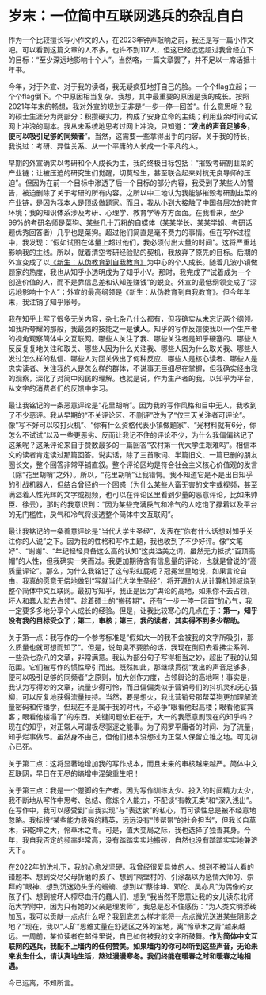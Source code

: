 # 岁末：一位简中互联网逃兵的杂乱自白

作为一个比较擅长写小作文的人，在2023年钟声敲响之前，我还是写一篇小作文吧。可以看到这篇文章的人不多，也许不到117人，但这已经远远超过我曾经立下的目标：“至少深远地影响十个人”。当然咯，一篇文章罢了，并不足以一席话抵十年书。

今年，对于外宣、对于我的读者，我无疑疯狂地打自己的脸。一个个flag立起；一个个flag倒下。个中原因相当复杂。我想，其中最重要的原因是我的成长。按照2021年年末的畅想，我对外宣的规划无非是“一步一停一回首”。什么意思呢？我的硕士生涯分为两部分：积攒硬实力，构成了安身立命的主线；利用业余时间试试网上冲浪的副本。我从未系统地思考过网上冲浪，只知道：“**发出的声音足够多，便可以吸引足够的同频者**”。当然，这需要一些拿得出手的内容。关于我的特长，我说过：考研、异性关系、从一个平庸的人长成一个平凡的人。

早期的外宣确实以考研和个人成长为主，我的终极目标包括：“摧毁考研割韭菜的产业链；让被压迫的研究生们觉醒，切莫轻生，甚至联合起来对抗无良导师的压迫”。但因为在前一个目标中渗透了后一个目标的部分内容，我受到了某些人的警告，被迫删除了关于考研的所有内容。之所以中二地认为我能够摧毁考研割韭菜的产业链，是因为我本人是顶级做题家。而且，我从小到大接触了中国各层次的教育环境；我的知识体系涉及考研、心理学、教育学等方方面面。在我看来，至少99%的考研名师是菜狗、某些几十万粉的自媒体（某某学长、某某学姐、考研话题优秀回答者）几乎也是菜狗。超过他们简直是毫不费力的事情。但在写作过程中，我发现：“假如试图在体量上超过他们，我必须付出大量的时间”。这将严重地影响我的主线。所以，就着清空考研经验贴的契机，我放弃了原先的目标。后期的外宣变成了以[《新生：从伪教育到自我教育》](https://github.com/Anticorianderist/de-vegetable)为中心的个人成长。随着几波小镇做题家的热度，我也从知乎小透明成为了知乎小V。那时，我完成了“试着成为一个创造价值的人，而不是靠信息差和认知差赚钱”的蜕变。外宣的最低纲领变成了“深远地影响十个人”；外宣的最高纲领是《新生：从伪教育到自我教育》。但今年年末，我注销了知乎账号。

我在知乎上写了很多无关内容，杂七杂八什么都有，但我确实从未忘记两个纲领。如我所夸耀的那般，我最强的技能之一是**读人**。知乎的写作反馈使我以一个生产者的视角观察简体中文互联网。哪些人关注了我、哪些关注者是知乎硬塞的、哪些人反反复复地关注和取关、哪些人因为什么关注我、哪些人因为什么取关我、哪些人发过怎么样的私信、哪些人对回关做出了何种反应、哪些人是核心读者、哪些人是忠实读者、关注我的人是怎么样的群体，不说事无巨细尽在掌握，但我确实经由我的观察，深化了对简中网民的理解。也就是说，作为生产者的我，以知乎为平台，从文字的消费者们的反馈中学习。

最让我铭记的一条恶意评论是“花里胡哨”。因为我的写作风格和目中无人，我收到了不少恶评。我从早期的“不关评论区、不删评”改为了“仅三天关注者可评论”。像“写不好可以咬打火机”、“你有什么资格代表小镇做题家”、“光材料就有6分，你怎么不试试”以及一些更恶劣、反而让我记不住的评论不少，为什么我偏偏铭记了这条呢？这条评论来自于赞数最多的一篇回答“农村第一代大学生艰难吗”。相信本文的读者肯定读过那篇回答。说实话，除了三首歌词、半篇旧文、一篇已删的朋友圈长文，整个回答非常平铺直叙。整个评论区均是符合社会主义核心价值观的发言（除“花里胡哨”之外）。所以，“花里胡哨”让我错愕。我不知道它是不是出自知乎的引战机器人，但结合曾经的一个困惑（为什么某些人畜无害的文字或视频，甚至满溢着人性光辉的文字或视频，也可以在评论区里看到少量的恶意评论，比如朱帅臣、徐云），那时的我意识到：“因为某些充满戾气和冷气的人吃饱了撑着以及平台的无门槛性，戾气和冷气将浸透整个简体中文互联网”。

最让我铭记的一条善意评论是“当代大学生圣经”，发表在“你有什么话想对知乎关注你的人说”之下。因为我的性格和写作主题，我也收到了不少好评。像“文笔好”、“谢谢”、“年纪轻轻具备这么高的认知”这类溢美之词，虽然无力抵抗“百顶高帽”的人性，但我确实一笑而过。我更加期待含有信息量的评论，也就是曾说的“高质量评论”。那么，为什么我铭记了这句彩虹屁呢？冠冕堂皇地说，如果言论自由，我真的愿意无偿地做到“写就当代大学生圣经”，将开源的火从计算机领域烧到整个简体中文互联网。最初写知乎，我正是因为“舆论的高地，如果你不去占领，坏人和蠢人就去占领”。趁着硕士的“搬砖期”，还有“一步一停一回首”的心气，我一定要多多地分享个人成长的经验。但是，让我比较寒心的几点在于：**第一，知乎没有我的目标受众了；第二，审核；第三，我的读者，其实得不到多少帮助。**

关于第一点：我写作的一个参考标准是“假如大一的我不会被我的文字所吸引，那么质量也就可想而知了”。但是，说句臭不要脸的话，我现在倒回去看拂尘系列、一些杂七杂八的文章，非常满意。我认为部分句子写得相当之妙，超出了我的认知范围。它们被写作的惯性牵引而出。既然如此，那继续贯彻“发出的声音足够多，便可以吸引足够的同频者”之原则，加大创作力度，占领舆论的高地啊！事实是，我认为写得妙的文章，流量少得可怜，而且偏偏类似于营销号们的抖机灵和无心插柳，可以反复地获得流量扶持。当然，要是想火，我比营销号那帮菜狗更加理解流量密码和传播学，但现在不是属于我的时代，不必争“眼看他起高楼；眼看他宴宾客；眼看他楼塌了”的东西。关键问题依旧在于，大一的我愿意刷现在的知乎吗？现在的知乎，对正常人可谓极尽驱逐之能事。为了网罗平庸者的时间、为了流量，知乎烂事做尽。虽然身不由己，但他们根本没想过为正常人保留立锥之地。可见初心已死。

关于第二点：这将显著地增加我的写作成本，而且未来的审核越来越严。简体中文互联网，早日在无尽的熵增中涅槃重生吧！

关于第三点：我是一个蹩脚的生产者。因为写作训练太少、投入的时间精力太少，我不断地从写作中思考、总结、修炼个人能力，不配谈“有教无类”和“深入浅出”。在写作中，我可以感受到“自我实现”与“表达欲”的私心，而可读性总是被不经意地忽略。我标榜“某些能力极强的精英，远远没有“传帮带”的社会担当”，但我长自草木，识乾坤之大，怜草木之青。可是，值大变局之际，我也选择了独善其身。今年，我自我否定的频率非常高，没有踏踏实实地搬砖，自然也没有踏踏实实地兼济天下。

在2022年的洗礼下，我的心愈发坚硬。我曾经很爱具体的人。想到不被当人看的错题本、想到受尽父母折磨的孩子、想到“隔壁村的、引涂磊以为感情大师的、崇拜的”眼神、想到沉迷奶头乐的蝈蝻、想到以“蔡徐坤、邓伦、吴亦凡”为偶像的女孩子们、想到被坏人榨尽血汗的蠢人们、想到“我当然不愿意让我的女儿读东北师范大学附中，因为只有她的父亲是理发师”，我总是忍不住感伤：“为人类文明添砖加瓦，我可以贡献一点点什么呢？我到底怎么样才能将一点点微光送进某些阴影之地？”现在，我以“人矿”思维丈量在舒适区之外的宝地，离“怜草木之青”越来越远。一周前，某位读者在邮件里说，自己如何被我的文字所鼓舞。**作为简体中文互联网的逃兵，我配不上墙内的任何赞美。如果墙内的你可以听到这些声音，无论未来发生什么，请认真地生活，熬过漫漫寒冬。我们终能在暖春之时和暖春之地相遇。**

今已远离，不知所言。
